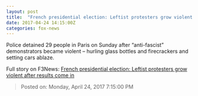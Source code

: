 ```yaml
---
layout: post
title:  "French presidential election: Leftist protesters grow violent after results come in"
date: 2017-04-24 14:15:00Z
categories: fox-news
---
```


Police detained 29 people in Paris on Sunday after “anti-fascist” demonstrators became violent – hurling glass bottles and firecrackers and setting cars ablaze.


Full story on F3News: [French presidential election: Leftist protesters grow violent after results come in](http://www.f3nws.com/n/BSJzdF)

> Posted on: Monday, April 24, 2017 7:15:00 PM
